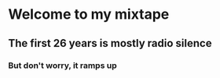 # Welcome to my mixtape

## The first 26 years is mostly radio silence

### But don't worry, it ramps up
